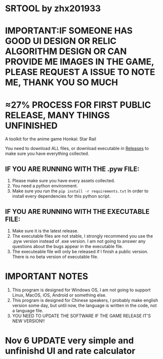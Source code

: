# SRTOOL by zhx201933

# IMPORTANT:IF SOMEONE HAS GOOD UI DESIGN OR RELIC ALGORITHM DESIGN OR CAN PROVIDE ME IMAGES IN THE GAME, PLEASE REQUEST A ISSUE TO NOTE ME, THANK YOU SO MUCH

# ≈27% PROCESS FOR FIRST PUBLIC RELEASE, MANY THINGS UNFINISHED
A toolkit for the anime game Honkai: Star Rail

You need to download ALL files, or download executable in [Releases](https://github.com/Bugstudios/srtool/releases) to make sure you have everything collected.

## IF YOU ARE RUNNING WITH THE .pyw FILE:
  1. Please make sure you have every assets collected.
  2. You need a python environment.
  3. Make sure you run the
     `pip install -r requirements.txt`
     In order to install every dependencies for this python script.
     
## IF YOU ARE RUNNING WITH THE EXECUTABLE FILE:
  1. Make sure it is the latest release.
  2. The executable files are not stable, I strongly recommend you use the .pyw version instead of .exe version. I am not going to answer any questions about the bugs appear in the executable file.
  3. The executeable file will only be released if I finish a public version. There is no beta version of executable file.

# IMPORTANT NOTES
  1. This program is designed for Windows OS, I am not going to support Linux, MacOS, iOS, Android or something else.
  2. This program is designed for Chinese speakers, I probably make english version some day, but until now, the language is written in the code, not a language file.
  3. YOU NEED TO UPDATE THE SOFTWARE IF THE GAME RELEASE IT'S NEW VERSION!!

# Nov 6 UPDATE very simple and unfinishd UI and rate calculator
